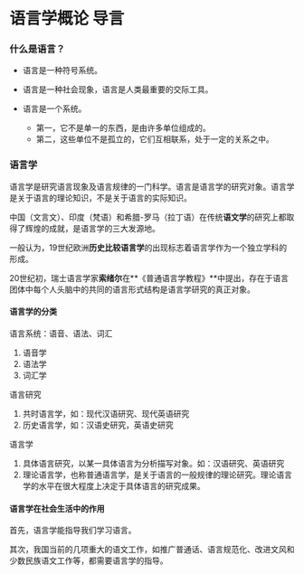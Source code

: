 # 语言学概论 导言

### 什么是语言？

* 语言是一种符号系统。

* 语言是一种社会现象，语言是人类最重要的交际工具。

* 语言是一个系统。
  - 第一，它不是单一的东西，是由许多单位组成的。
  - 第二，这些单位不是孤立的，它们互相联系，处于一定的关系之中。

### 语言学

语言学是研究语言现象及语言规律的一门科学。语言是语言学的研究对象。语言学是关于语言的理论知识，不是关于语言的实际知识。

中国（文言文）、印度（梵语）和希腊-罗马（拉丁语）在传统**语文学**的研究上都取得了辉煌的成就，是语言学的三大发源地。

一般认为，19世纪欧洲**历史比较语言学**的出现标志着语言学作为一个独立学科的形成。

20世纪初，瑞士语言学家**索绪尔**在**《普通语言学教程》**中提出，存在于语言团体中每个人头脑中的共同的语言形式结构是语言学研究的真正对象。

#### 语言学的分类

语言系统：语音、语法、词汇
1. 语音学
2. 语法学
3. 词汇学

语言研究
1. 共时语言学，如：现代汉语研究、现代英语研究
2. 历史语言学，如：汉语史研究，英语史研究

语言学
1. 具体语言研究，以某一具体语言为分析描写对象。如：汉语研究、英语研究
2. 理论语言学，也称普通语言学，是关于语言的一般规律的理论研究。理论语言学的水平在很大程度上决定于具体语言的研究成果。

#### 语言学在社会生活中的作用

首先，语言学能指导我们学习语言。

其次，我国当前的几项重大的语文工作，如推广普通话、语言规范化、改进文风和少数民族语文工作等，都需要语言学的指导。
